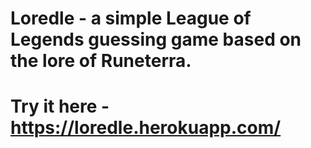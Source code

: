 # Loredle - a simple League of Legends guessing game based on the lore of Runeterra.
# Try it here - https://loredle.herokuapp.com/

